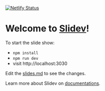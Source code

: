 [![Netlify Status](https://api.netlify.com/api/v1/badges/bf3a46a6-a3e4-4398-ab99-dc889e026023/deploy-status)](https://app.netlify.com/sites/css-note-karatu/deploys)

# Welcome to [Slidev](https://github.com/slidevjs/slidev)!

To start the slide show:

- `npm install`
- `npm run dev`
- visit http://localhost:3030

Edit the [slides.md](./slides.md) to see the changes.

Learn more about Slidev on [documentations](https://sli.dev/).
